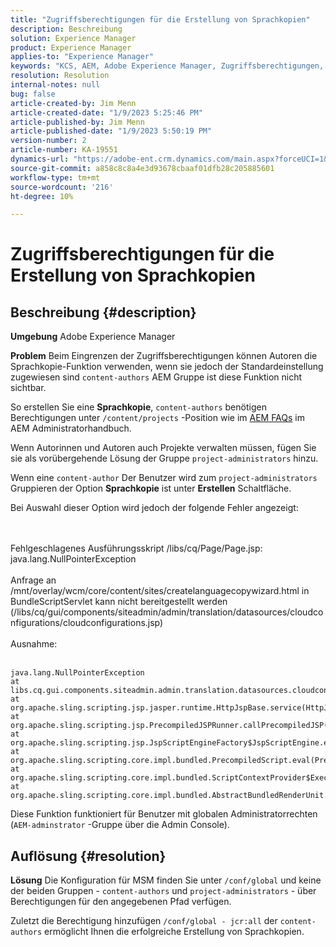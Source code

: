 ```yaml
---
title: "Zugriffsberechtigungen für die Erstellung von Sprachkopien"
description: Beschreibung
solution: Experience Manager
product: Experience Manager
applies-to: "Experience Manager"
keywords: "KCS, AEM, Adobe Experience Manager, Zugriffsberechtigungen, Erstellung von Sprachkopien, Fehlerbehebung"
resolution: Resolution
internal-notes: null
bug: false
article-created-by: Jim Menn
article-created-date: "1/9/2023 5:25:46 PM"
article-published-by: Jim Menn
article-published-date: "1/9/2023 5:50:19 PM"
version-number: 2
article-number: KA-19551
dynamics-url: "https://adobe-ent.crm.dynamics.com/main.aspx?forceUCI=1&pagetype=entityrecord&etn=knowledgearticle&id=0da55ba1-4290-ed11-aad1-6045bd0067ea"
source-git-commit: a858c8c8a4e3d93678cbaaf01dfb28c205885601
workflow-type: tm+mt
source-wordcount: '216'
ht-degree: 10%

---
```


# Zugriffsberechtigungen für die Erstellung von Sprachkopien

## Beschreibung {#description}


<b>Umgebung</b>
Adobe Experience Manager

<b>Problem</b>
Beim Eingrenzen der Zugriffsberechtigungen können Autoren die Sprachkopie-Funktion verwenden, wenn sie jedoch der Standardeinstellung zugewiesen sind `content-authors` AEM Gruppe ist diese Funktion nicht sichtbar.

So erstellen Sie eine <b>Sprachkopie</b>, `content-authors` benötigen Berechtigungen unter `/content/projects` -Position wie im [AEM FAQs](https://experienceleague.adobe.com/docs/experience-manager-65/administering/introduction/aem-faqs.html?lang=en) im AEM Administratorhandbuch.

Wenn Autorinnen und Autoren auch Projekte verwalten müssen, fügen Sie sie als vorübergehende Lösung der Gruppe `project-administrators` hinzu.

Wenn eine `content-author` Der Benutzer wird zum `project-administrators` Gruppieren der Option <b>Sprachkopie</b> ist unter <b>Erstellen</b> Schaltfläche.

Bei Auswahl dieser Option wird jedoch der folgende Fehler angezeigt:


<br><br>Fehlgeschlagenes Ausführungsskript /libs/cq/Page/Page.jsp: java.lang.NullPointerException<br><br>
Anfrage an /mnt/overlay/wcm/core/content/sites/createlanguagecopywizard.html in BundleScriptServlet kann nicht bereitgestellt werden (/libs/cq/gui/components/siteadmin/admin/translation/datasources/cloudconfigurations/cloudconfigurations.jsp)
<br><br>Ausnahme:<br><br>

```
java.lang.NullPointerException
at libs.cq.gui.components.siteadmin.admin.translation.datasources.cloudconfigurations.cloudconfigurations__002e__jsp._jspService(cloudconfigurations__002e__jsp.java:183)
at org.apache.sling.scripting.jsp.jasper.runtime.HttpJspBase.service(HttpJspBase.java:70)
at org.apache.sling.scripting.jsp.PrecompiledJSPRunner.callPrecompiledJSP(PrecompiledJSPRunner.java:72)
at org.apache.sling.scripting.jsp.JspScriptEngineFactory$JspScriptEngine.eval(JspScriptEngineFactory.java:583)
at org.apache.sling.scripting.core.impl.bundled.PrecompiledScript.eval(PrecompiledScript.java:56)
at org.apache.sling.scripting.core.impl.bundled.ScriptContextProvider$ExecutableContext.eval(ScriptContextProvider.java:170)
at org.apache.sling.scripting.core.impl.bundled.AbstractBundledRenderUnit.eval(AbstractBundledRenderUnit.java:135)
```




Diese Funktion funktioniert für Benutzer mit globalen Administratorrechten (`AEM-adminstrator` -Gruppe über die Admin Console).


## Auflösung {#resolution}


<b>Lösung</b>
Die Konfiguration für MSM finden Sie unter `/conf/global` und keine der beiden Gruppen - `content-authors` und `project-administrators` - über Berechtigungen für den angegebenen Pfad verfügen.

Zuletzt die Berechtigung hinzufügen `/conf/global - jcr:all` der `content-authors` ermöglicht Ihnen die erfolgreiche Erstellung von Sprachkopien.
